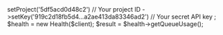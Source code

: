 <?php

use Appwrite\Client;
use Appwrite\Services\Health;

$client = new Client();

$client
    ->setProject('5df5acd0d48c2') // Your project ID
    ->setKey('919c2d18fb5d4...a2ae413da83346ad2') // Your secret API key
;

$health = new Health($client);

$result = $health->getQueueUsage();